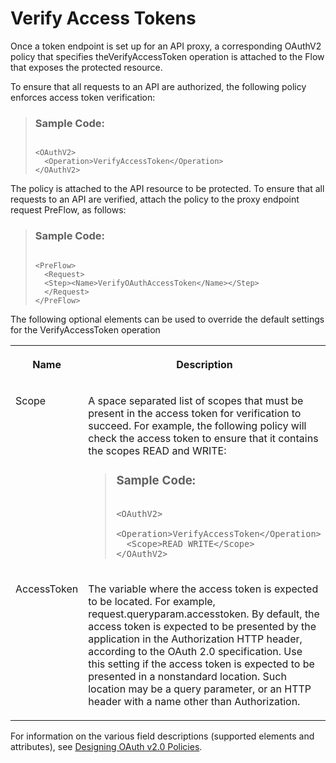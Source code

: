 <!-- loio744ce8a40bbb49a4aeca4d79244ddfa5 -->

# Verify Access Tokens

Once a token endpoint is set up for an API proxy, a corresponding OAuthV2 policy that specifies theVerifyAccessToken operation is attached to the Flow that exposes the protected resource.



To ensure that all requests to an API are authorized, the following policy enforces access token verification:

> ### Sample Code:  
> ```
> 
> <OAuthV2>
> 	<Operation>VerifyAccessToken</Operation>
> </OAuthV2>
> ```

The policy is attached to the API resource to be protected. To ensure that all requests to an API are verified, attach the policy to the proxy endpoint request PreFlow, as follows:

> ### Sample Code:  
> ```
> 
> <PreFlow>
> 	<Request>
> 	<Step><Name>VerifyOAuthAccessToken</Name></Step>
> 	</Request>
> </PreFlow>
> ```

The following optional elements can be used to override the default settings for the VerifyAccessToken operation


<table>
<tr>
<th valign="top">

**Name**



</th>
<th valign="top">

**Description**



</th>
</tr>
<tr>
<td valign="top">

Scope



</td>
<td valign="top">

A space separated list of scopes that must be present in the access token for verification to succeed. For example, the following policy will check the access token to ensure that it contains the scopes READ and WRITE:

> ### Sample Code:  
> ```
> 
> <OAuthV2>
> 	<Operation>VerifyAccessToken</Operation>
> 	<Scope>READ WRITE</Scope>
> </OAuthV2>
> ```



</td>
</tr>
<tr>
<td valign="top">

AccessToken



</td>
<td valign="top">

The variable where the access token is expected to be located. For example, request.queryparam.accesstoken. By default, the access token is expected to be presented by the application in the Authorization HTTP header, according to the OAuth 2.0 specification. Use this setting if the access token is expected to be presented in a nonstandard location. Such location may be a query parameter, or an HTTP header with a name other than Authorization.



</td>
</tr>
</table>

For information on the various field descriptions \(supported elements and attributes\), see [Designing OAuth v2.0 Policies](designing-oauth-v2-0-policies-68f0246.md).

